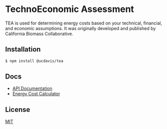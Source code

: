 # TechnoEconomic Assessment

TEA is used for determining energy costs based on your technical, financial, and economic assumptions. It was originally developed and published by California Biomass Collaborative.

## Installation

```bash
$ npm install @ucdavis/tea
```

## Docs

* [API Documentation](https://technoeconomic-assessment.azurewebsites.net/)
* [Energy Cost Calculator](https://biomass.ucdavis.edu/tools/energy-cost-calculator/)

## License

  [MIT](LICENSE)
